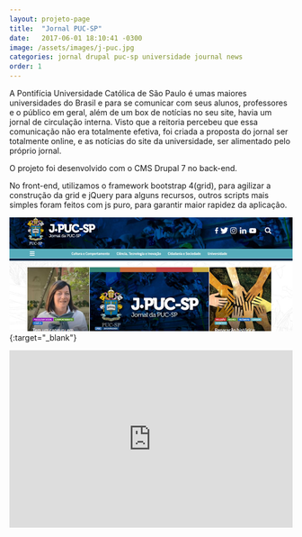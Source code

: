 ```yaml
---
layout: projeto-page
title:  "Jornal PUC-SP"
date:   2017-06-01 18:10:41 -0300
image: /assets/images/j-puc.jpg
categories: jornal drupal puc-sp universidade journal news
order: 1
---
```


A Pontifícia Universidade Católica de São Paulo é umas maiores universidades do Brasil e para se comunicar com seus alunos, professores e o público em geral, além de um box de notícias no seu site, havia um jornal de circulação interna. Visto que a reitoria percebeu que essa comunicação não era totalmente efetiva, foi criada a proposta do jornal ser totalmente online, e as notícias do site da universidade, ser alimentado pelo próprio jornal.

O projeto foi desenvolvido com o CMS Drupal 7 no back-end.

No front-end, utilizamos o framework bootstrap 4(grid), para agilizar a construção da grid e jQuery para alguns recursos, outros scripts mais simples foram feitos com js puro, para garantir maior rapidez da aplicação.


[![Jornal PUC-SP](/assets/images/j-puc.jpg)](http://j.pucsp.br/){:target="_blank"} 


<iframe width="100%" height="315" src="https://www.youtube.com/embed/reltRvRnJPM" frameborder="0" allowfullscreen></iframe>
